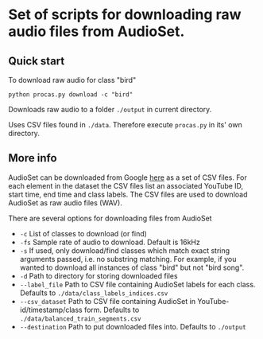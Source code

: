 # Set of scripts for downloading raw audio files from AudioSet.

## Quick start

To download raw audio for class "bird" 
```	
python procas.py download -c "bird"
```
Downloads raw audio to a folder `./output` in current directory.

Uses CSV files found in `./data`. Therefore execute `procas.py` in its' own directory.

## More info
AudioSet can be downloaded from Google [here](https://research.google.com/audioset/download.html) as a set of CSV files. For each element in the dataset the CSV files list an associated YouTube ID, start time, end time and class labels. The CSV files are used to download AudioSet as raw audio files (WAV).

There are several options for downloading files from AudioSet
- `-c` List of classes to download (or find)
- `-fs` Sample rate of audio to download. Default is 16kHz
- `-s` If used, only download/find classes which match exact string arguments passed, i.e. no substring matching. For example, if you wanted to download all instances of class "bird" but not "bird song".
- `-d` Path to directory for storing downloaded files
- `--label_file` Path to CSV file containing AudioSet labels for each class. Defaults to `./data/class_labels_indices.csv` 
- `--csv_dataset` Path to CSV file containing AudioSet in YouTube-id/timestamp/class form. Defaults to `./data/balanced_train_segments.csv`
- `--destination` Path to put downloaded files into. Defaults to `./output`
